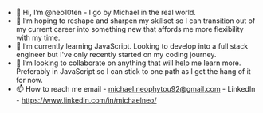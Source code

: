 - 👋 Hi, I’m @neo10ten - I go by Michael in the real world.
- 👀 I’m hoping to reshape and sharpen my skillset so I can transition out of my current career into something new that affords me more flexibility with my time.
- 🌱 I’m currently learning JavaScript. Looking to develop into a full stack engineer but I've only recently started on my coding journey.
- 💞️ I’m looking to collaborate on anything that will help me learn more. Preferably in JavaScript so I can stick to one path as I get the hang of it for now.
- 📫 How to reach me email - michael.neophytou92@gmail.com - LinkedIn - https://www.linkedin.com/in/michaelneo/

<!---
neo10ten/neo10ten is a ✨ special ✨ repository because its `README.md` (this file) appears on your GitHub profile.
You can click the Preview link to take a look at your changes.
--->
